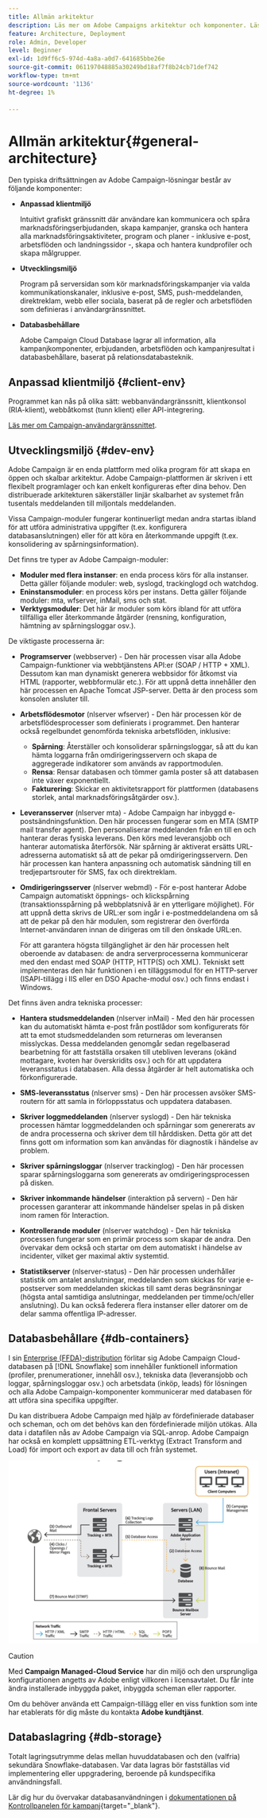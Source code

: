 ```yaml
---
title: Allmän arkitektur
description: Läs mer om Adobe Campaigns arkitektur och komponenter. Läs mer om hur du anpassar din klientkonsol och miljö.
feature: Architecture, Deployment
role: Admin, Developer
level: Beginner
exl-id: 1d9ff6c5-974d-4a8a-a0d7-641685bbe26e
source-git-commit: 061197048885a30249bd18af7f8b24cb71def742
workflow-type: tm+mt
source-wordcount: '1136'
ht-degree: 1%

---
```


# Allmän arkitektur{#general-architecture}

Den typiska driftsättningen av Adobe Campaign-lösningar består av följande komponenter:

* **Anpassad klientmiljö**

  Intuitivt grafiskt gränssnitt där användare kan kommunicera och spåra marknadsföringserbjudanden, skapa kampanjer, granska och hantera alla marknadsföringsaktiviteter, program och planer - inklusive e-post, arbetsflöden och landningssidor -, skapa och hantera kundprofiler och skapa målgrupper.

* **Utvecklingsmiljö**

  Program på serversidan som kör marknadsföringskampanjer via valda kommunikationskanaler, inklusive e-post, SMS, push-meddelanden, direktreklam, webb eller sociala, baserat på de regler och arbetsflöden som definieras i användargränssnittet.

* **Databasbehållare**

  Adobe Campaign Cloud Database lagrar all information, alla kampanjkomponenter, erbjudanden, arbetsflöden och kampanjresultat i databasbehållare, baserat på relationsdatabasteknik.

## Anpassad klientmiljö {#client-env}

Programmet kan nås på olika sätt: webbanvändargränssnitt, klientkonsol (RIA-klient), webbåtkomst (tunn klient) eller API-integrering.

[Läs mer om Campaign-användargränssnittet](../start/campaign-ui.md).

## Utvecklingsmiljö {#dev-env}

Adobe Campaign är en enda plattform med olika program för att skapa en öppen och skalbar arkitektur. Adobe Campaign-plattformen är skriven i ett flexibelt programlager och kan enkelt konfigureras efter dina behov. Den distribuerade arkitekturen säkerställer linjär skalbarhet av systemet från tusentals meddelanden till miljontals meddelanden.

Vissa Campaign-moduler fungerar kontinuerligt medan andra startas ibland för att utföra administrativa uppgifter (t.ex. konfigurera databasanslutningen) eller för att köra en återkommande uppgift (t.ex. konsolidering av spårningsinformation).

Det finns tre typer av Adobe Campaign-moduler:

* **Moduler med flera instanser**: en enda process körs för alla instanser. Detta gäller följande moduler: web, syslogd, trackinglogd och watchdog.
* **Eninstansmoduler**: en process körs per instans. Detta gäller följande moduler: mta, wfserver, inMail, sms och stat.
* **Verktygsmoduler**: Det här är moduler som körs ibland för att utföra tillfälliga eller återkommande åtgärder (rensning, konfiguration, hämtning av spårningsloggar osv.).

De viktigaste processerna är:

* **Programserver** (webbserver) - Den här processen visar alla Adobe Campaign-funktioner via webbtjänstens API:er (SOAP / HTTP + XML). Dessutom kan man dynamiskt generera webbsidor för åtkomst via HTML (rapporter, webbformulär etc.). För att uppnå detta innehåller den här processen en Apache Tomcat JSP-server. Detta är den process som konsolen ansluter till.

* **Arbetsflödesmotor** (nlserver wfserver) - Den här processen kör de arbetsflödesprocesser som definierats i programmet. Den hanterar också regelbundet genomförda tekniska arbetsflöden, inklusive:

   * **Spårning**: Återställer och konsoliderar spårningsloggar, så att du kan hämta loggarna från omdirigeringsservern och skapa de aggregerade indikatorer som används av rapportmodulen.
   * **Rensa**: Rensar databasen och tömmer gamla poster så att databasen inte växer exponentiellt.
   * **Fakturering**: Skickar en aktivitetsrapport för plattformen (databasens storlek, antal marknadsföringsåtgärder osv.).

* **Leveransserver** (nlserver mta) - Adobe Campaign har inbyggd e-postsändningsfunktion. Den här processen fungerar som en MTA (SMTP mail transfer agent). Den personaliserar meddelanden från en till en och hanterar deras fysiska leverans. Den körs med leveransjobb och hanterar automatiska återförsök. När spårning är aktiverat ersätts URL-adresserna automatiskt så att de pekar på omdirigeringsservern. Den här processen kan hantera anpassning och automatisk sändning till en tredjepartsrouter för SMS, fax och direktreklam.

* **Omdirigeringsserver** (nlserver webmdl) - För e-post hanterar Adobe Campaign automatiskt öppnings- och klickspårning (transaktionsspårning på webbplatsnivå är en ytterligare möjlighet). För att uppnå detta skrivs de URL:er som ingår i e-postmeddelandena om så att de pekar på den här modulen, som registrerar den överförda Internet-användaren innan de dirigeras om till den önskade URL:en.

  För att garantera högsta tillgänglighet är den här processen helt oberoende av databasen: de andra serverprocesserna kommunicerar med den endast med SOAP (HTTP, HTTP(S) och XML). Tekniskt sett implementeras den här funktionen i en tilläggsmodul för en HTTP-server (ISAPI-tillägg i IIS eller en DSO Apache-modul osv.) och finns endast i Windows.

Det finns även andra tekniska processer:

* **Hantera studsmeddelanden** (nlserver inMail) - Med den här processen kan du automatiskt hämta e-post från postlådor som konfigurerats för att ta emot studsmeddelanden som returneras om leveransen misslyckas. Dessa meddelanden genomgår sedan regelbaserad bearbetning för att fastställa orsaken till utebliven leverans (okänd mottagare, kvoten har överskridits osv.) och för att uppdatera leveransstatus i databasen. Alla dessa åtgärder är helt automatiska och förkonfigurerade.

* **SMS-leveransstatus** (nlserver sms) - Den här processen avsöker SMS-routern för att samla in förloppsstatus och uppdatera databasen.

* **Skriver loggmeddelanden** (nlserver syslogd) - Den här tekniska processen hämtar loggmeddelanden och spårningar som genererats av de andra processerna och skriver dem till hårddisken. Detta gör att det finns gott om information som kan användas för diagnostik i händelse av problem.

* **Skriver spårningsloggar** (nlserver trackinglog) - Den här processen sparar spårningsloggarna som genererats av omdirigeringsprocessen på disken.

* **Skriver inkommande händelser** (interaktion på servern) - Den här processen garanterar att inkommande händelser spelas in på disken inom ramen för Interaction.

* **Kontrollerande moduler** (nlserver watchdog) - Den här tekniska processen fungerar som en primär process som skapar de andra. Den övervakar dem också och startar om dem automatiskt i händelse av incidenter, vilket ger maximal aktiv systemtid.

* **Statistikserver** (nlserver-status) - Den här processen underhåller statistik om antalet anslutningar, meddelanden som skickas för varje e-postserver som meddelanden skickas till samt deras begränsningar (högsta antal samtidiga anslutningar, meddelanden per timme/och/eller anslutning). Du kan också federera flera instanser eller datorer om de delar samma offentliga IP-adresser.


## Databasbehållare {#db-containers}

I sin [Enterprise (FFDA)-distribution](enterprise-deployment.md) förlitar sig Adobe Campaign Cloud-databasen på [!DNL Snowflake] som innehåller funktionell information (profiler, prenumerationer, innehåll osv.), tekniska data (leveransjobb och loggar, spårningsloggar osv.) och arbetsdata (inköp, leads) för lösningen och alla Adobe Campaign-komponenter kommunicerar med databasen för att utföra sina specifika uppgifter.

Du kan distribuera Adobe Campaign med hjälp av fördefinierade databaser och scheman, och om det behövs kan den fördefinierade miljön utökas. Alla data i datafilen nås av Adobe Campaign via SQL-anrop. Adobe Campaign har också en komplett uppsättning ETL-verktyg (Extract Transform and Load) för import och export av data till och från systemet.

![](assets/data-flow-diagram.png)


>[!CAUTION]
>
>Med **Campaign Managed-Cloud Service** har din miljö och den ursprungliga konfigurationen angetts av Adobe enligt villkoren i licensavtalet. Du får inte ändra installerade inbyggda paket, inbyggda scheman eller rapporter.
>
>Om du behöver använda ett Campaign-tillägg eller en viss funktion som inte har etablerats för dig måste du kontakta **Adobe kundtjänst**.

## Databaslagring {#db-storage}

Totalt lagringsutrymme delas mellan huvuddatabasen och den (valfria) sekundära Snowflake-databasen. Var data lagras bör fastställas vid implementering eller uppgradering, beroende på kundspecifika användningsfall.

Lär dig hur du övervakar databasanvändningen i [dokumentationen på Kontrollpanelen för kampanj](https://experienceleague.adobe.com/docs/control-panel/using/performance-monitoring/database-monitoring/database-monitoring.html){target="_blank"}.
